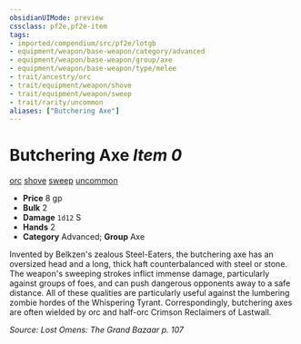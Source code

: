 ```yaml
---
obsidianUIMode: preview
cssclass: pf2e,pf2e-item
tags:
- imported/compendium/src/pf2e/lotgb
- equipment/weapon/base-weapon/category/advanced
- equipment/weapon/base-weapon/group/axe
- equipment/weapon/base-weapon/type/melee
- trait/ancestry/orc
- trait/equipment/weapon/shove
- trait/equipment/weapon/sweep
- trait/rarity/uncommon
aliases: ["Butchering Axe"]
---
```

# Butchering Axe *Item 0*  
[orc](orc.md)  [shove](rules/traits/shove.md)  [sweep](sweep.md)  [uncommon](uncommon.md)  

- **Price** 8 gp
- **Bulk** 2
- **Damage** `1d12` S
- **Hands** 2
- **Category** Advanced; **Group** Axe 

Invented by Belkzen's zealous Steel-Eaters, the butchering axe has an oversized head and a long, thick haft counterbalanced with steel or stone. The weapon's sweeping strokes inflict immense damage, particularly against groups of foes, and can push dangerous opponents away to a safe distance. All of these qualities are particularly useful against the lumbering zombie hordes of the Whispering Tyrant. Correspondingly, butchering axes are often wielded by orc and half-orc Crimson Reclaimers of Lastwall.

*Source: Lost Omens: The Grand Bazaar p. 107*
